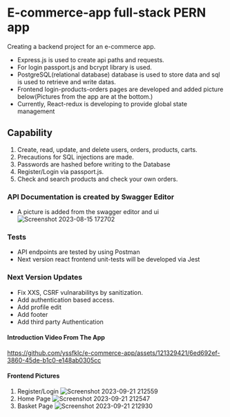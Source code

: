 # E-commerce-app full-stack PERN app
Creating a backend project for an e-commerce app. 
  - Express.js is used to create api paths and requests.
  - For login passport.js and bcrypt library is used.
  - PostgreSQL(relational database) database is used to store data and sql is used to retrieve and write datas.
  - Frontend login-products-orders pages are developed and added picture below(Pictures from the app are at the bottom.)
  - Currently, React-redux is developing to provide global state management
    

## Capability
 1. Create, read, update, and delete  users, orders, products, carts.
 2. Precautions for SQL injections are made.
 3. Passwords are hashed before writing to the Database
 4. Register/Login via passport.js.
 5. Check and search products and check your own orders.

### API Documentation is created by Swagger Editor
  - A picture is added from the swagger editor and ui
![Screenshot 2023-08-15 172702](https://github.com/yssfklc/e-commerce-app/assets/121329421/d1a59ce8-17ae-4eb3-818e-91a4cc3af8c0)

### Tests
  - API endpoints are tested by using Postman
  - Next version react frontend unit-tests will be developed via Jest

### Next Version Updates
  - Fix XXS, CSRF vulnarabilitys by sanitization.
  - Add authentication based access.
  - Add profile edit
  - Add footer
  - Add third party Authentication
#### Introduction Video From The App
https://github.com/yssfklc/e-commerce-app/assets/121329421/6ed692ef-3860-45de-b1c0-e148ab0305cc
#### Frontend Pictures
  1. Register/Login
![Screenshot 2023-09-21 212559](https://github.com/yssfklc/e-commerce-app/assets/121329421/adf2af1b-9b1c-4da2-bc1a-e84d9a72b158)
  2. Home Page
![Screenshot 2023-09-21 212547](https://github.com/yssfklc/e-commerce-app/assets/121329421/bdfbea68-49c8-479c-aa0e-0baeef8ce45c)
  4. Basket Page
![Screenshot 2023-09-21 212930](https://github.com/yssfklc/e-commerce-app/assets/121329421/135f925e-f2dc-4b8e-8375-d7ef498c5479)







